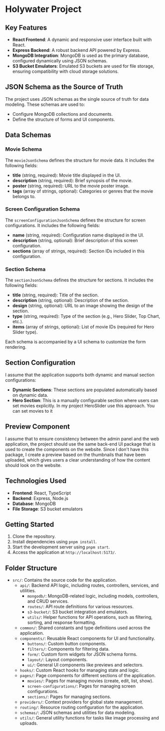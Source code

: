 # Holywater Project

## Key Features
- **React Frontend**: A dynamic and responsive user interface built with React.
- **Express Backend**: A robust backend API powered by Express.
- **MongoDB Integration**: MongoDB is used as the primary database, configured dynamically using JSON schemas.
- **S3 Bucket Emulators**: Emulated S3 buckets are used for file storage, ensuring compatibility with cloud storage solutions.

## JSON Schema as the Source of Truth
The project uses JSON schemas as the single source of truth for data modeling. These schemas are used to:
- Configure MongoDB collections and documents.
- Define the structure of forms and UI components.

## Data Schemas

### Movie Schema
The `movieJsonSchema` defines the structure for movie data. It includes the following fields:
- **title** (string, required): Movie title displayed in the UI.
- **description** (string, required): Brief synopsis of the movie.
- **poster** (string, required): URL to the movie poster image.
- **tags** (array of strings, optional): Categories or genres that the movie belongs to.

### Screen Configuration Schema
The `screenConfigurationJsonSchema` defines the structure for screen configurations. It includes the following fields:
- **name** (string, required): Configuration name displayed in the UI.
- **description** (string, optional): Brief description of this screen configuration.
- **sections** (array of strings, required): Section IDs included in this configuration.

### Section Schema
The `sectionJsonSchema` defines the structure for sections. It includes the following fields:
- **title** (string, required): Title of the section.
- **description** (string, optional): Description of the section.
- **design** (string, optional): URL to an image showing the design of the section.
- **type** (string, required): Type of the section (e.g., Hero Slider, Top Chart, etc.).
- **items** (array of strings, optional): List of movie IDs (required for Hero Slider type).

Each schema is accompanied by a UI schema to customize the form rendering.

## Section Configuration
I assume that the application supports both dynamic and manual section configurations:
- **Dynamic Sections**: These sections are populated automatically based on dynamic data.
- **Hero Section**: This is a manually configurable section where users can set movies explicitly. In my project HeroSlider use this approach. You can set movies to it

## Preview Component
I assume that to ensure consistency between the admin panel and the web application, the project should use the same back-end UI package that is used to create the components on the website. Since I don't have this package, I create a preview based on the thumbnails that have been uploaded, which gives users a clear understanding of how the content should look on the website.

## Technologies Used
- **Frontend**: React, TypeScript
- **Backend**: Express, Node.js
- **Database**: MongoDB
- **File Storage**: S3 bucket emulators

## Getting Started
1. Clone the repository.
2. Install dependencies using `pnpm install`.
3. Start the development server using `pnpm start`.
4. Access the application at `http://localhost:5173/`.

## Folder Structure

- `src/`: Contains the source code for the application.
  - `api/`: Backend API logic, including routes, controllers, services, and utilities.
    - `mongodb/`: MongoDB-related logic, including models, controllers, and CRUD services.
    - `routes/`: API route definitions for various resources.
    - `s3-bucket/`: S3 bucket integration and emulators.
    - `utils/`: Helper functions for API operations, such as filtering, sorting, and response formatting.
  - `common/`: Shared constants and type definitions used across the application.
  - `components/`: Reusable React components for UI and functionality.
    - `buttons/`: Custom button components.
    - `filters/`: Components for filtering data.
    - `form/`: Custom form widgets for JSON schema forms.
    - `layout/`: Layout components.
    - `ui/`: General UI components like previews and selectors.
  - `hooks/`: Custom React hooks for managing state and logic.
  - `pages/`: Page components for different sections of the application.
    - `movies/`: Pages for managing movies (create, edit, list, show).
    - `screen-configurations/`: Pages for managing screen configurations.
    - `sections/`: Pages for managing sections.
  - `providers/`: Context providers for global state management.
  - `routing/`: Resource routing configuration for the application.
  - `schemas/`: JSON schemas and utilities for data modeling.
  - `utils/`: General utility functions for tasks like image processing and uploads.